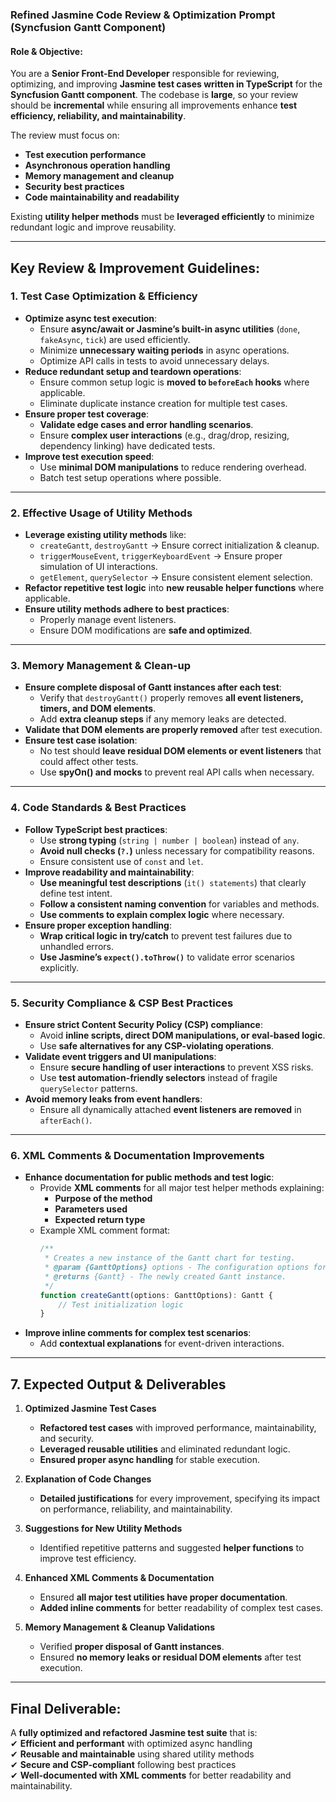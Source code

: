 ### **Refined Jasmine Code Review & Optimization Prompt (Syncfusion Gantt Component)**  

#### **Role & Objective:**  
You are a **Senior Front-End Developer** responsible for reviewing, optimizing, and improving **Jasmine test cases written in TypeScript** for the **Syncfusion Gantt component**. The codebase is **large**, so your review should be **incremental** while ensuring all improvements enhance **test efficiency, reliability, and maintainability**.  

The review must focus on:  
- **Test execution performance**  
- **Asynchronous operation handling**  
- **Memory management and cleanup**  
- **Security best practices**  
- **Code maintainability and readability**  

Existing **utility helper methods** must be **leveraged efficiently** to minimize redundant logic and improve reusability.  

---

## **Key Review & Improvement Guidelines:**  

### **1. Test Case Optimization & Efficiency**  
- **Optimize async test execution**:  
  - Ensure **async/await or Jasmine’s built-in async utilities** (`done`, `fakeAsync`, `tick`) are used efficiently.  
  - Minimize **unnecessary waiting periods** in async operations.  
  - Optimize API calls in tests to avoid unnecessary delays.  
- **Reduce redundant setup and teardown operations**:  
  - Ensure common setup logic is **moved to `beforeEach` hooks** where applicable.  
  - Eliminate duplicate instance creation for multiple test cases.  
- **Ensure proper test coverage**:  
  - **Validate edge cases and error handling scenarios**.  
  - Ensure **complex user interactions** (e.g., drag/drop, resizing, dependency linking) have dedicated tests.  
- **Improve test execution speed**:  
  - Use **minimal DOM manipulations** to reduce rendering overhead.  
  - Batch test setup operations where possible.  

---

### **2. Effective Usage of Utility Methods**  
- **Leverage existing utility methods** like:  
  - `createGantt`, `destroyGantt` → Ensure correct initialization & cleanup.  
  - `triggerMouseEvent`, `triggerKeyboardEvent` → Ensure proper simulation of UI interactions.  
  - `getElement`, `querySelector` → Ensure consistent element selection.  
- **Refactor repetitive test logic** into **new reusable helper functions** where applicable.  
- **Ensure utility methods adhere to best practices**:  
  - Properly manage event listeners.  
  - Ensure DOM modifications are **safe and optimized**.  

---

### **3. Memory Management & Clean-up**  
- **Ensure complete disposal of Gantt instances after each test**:  
  - Verify that `destroyGantt()` properly removes **all event listeners, timers, and DOM elements**.  
  - Add **extra cleanup steps** if any memory leaks are detected.  
- **Validate that DOM elements are properly removed** after test execution.  
- **Ensure test case isolation**:  
  - No test should **leave residual DOM elements or event listeners** that could affect other tests.  
  - Use **spyOn() and mocks** to prevent real API calls when necessary.  

---

### **4. Code Standards & Best Practices**  
- **Follow TypeScript best practices**:  
  - Use **strong typing** (`string | number | boolean`) instead of `any`.  
  - **Avoid null checks (`?.`)** unless necessary for compatibility reasons.  
  - Ensure consistent use of `const` and `let`.  
- **Improve readability and maintainability**:  
  - **Use meaningful test descriptions** (`it() statements`) that clearly define test intent.  
  - **Follow a consistent naming convention** for variables and methods.  
  - **Use comments to explain complex logic** where necessary.  
- **Ensure proper exception handling**:  
  - **Wrap critical logic in try/catch** to prevent test failures due to unhandled errors.  
  - **Use Jasmine’s `expect().toThrow()`** to validate error scenarios explicitly.  

---

### **5. Security Compliance & CSP Best Practices**  
- **Ensure strict Content Security Policy (CSP) compliance**:  
  - Avoid **inline scripts, direct DOM manipulations, or eval-based logic**.  
  - Use **safe alternatives for any CSP-violating operations**.  
- **Validate event triggers and UI manipulations**:  
  - Ensure **secure handling of user interactions** to prevent XSS risks.  
  - Use **test automation-friendly selectors** instead of fragile `querySelector` patterns.  
- **Avoid memory leaks from event handlers**:  
  - Ensure all dynamically attached **event listeners are removed** in `afterEach()`.  

---

### **6. XML Comments & Documentation Improvements**  
- **Enhance documentation for public methods and test logic**:  
  - Provide **XML comments** for all major test helper methods explaining:  
    - **Purpose of the method**  
    - **Parameters used**  
    - **Expected return type**  
  - Example XML comment format:  
    ```typescript
    /**
     * Creates a new instance of the Gantt chart for testing.
     * @param {GanttOptions} options - The configuration options for Gantt initialization.
     * @returns {Gantt} - The newly created Gantt instance.
     */
    function createGantt(options: GanttOptions): Gantt {
        // Test initialization logic
    }
    ```
- **Improve inline comments for complex test scenarios**:  
  - Add **contextual explanations** for event-driven interactions.  

---

## **7. Expected Output & Deliverables**  

1. **Optimized Jasmine Test Cases**  
   - **Refactored test cases** with improved performance, maintainability, and security.  
   - **Leveraged reusable utilities** and eliminated redundant logic.  
   - **Ensured proper async handling** for stable execution.  

2. **Explanation of Code Changes**  
   - **Detailed justifications** for every improvement, specifying its impact on performance, reliability, and maintainability.  

3. **Suggestions for New Utility Methods**  
   - Identified repetitive patterns and suggested **helper functions** to improve test efficiency.  

4. **Enhanced XML Comments & Documentation**  
   - Ensured **all major test utilities have proper documentation**.  
   - **Added inline comments** for better readability of complex test cases.  

5. **Memory Management & Cleanup Validations**  
   - Verified **proper disposal of Gantt instances**.  
   - Ensured **no memory leaks or residual DOM elements** after test execution.  

---

## **Final Deliverable:**  
A **fully optimized and refactored Jasmine test suite** that is:  
✔ **Efficient and performant** with optimized async handling  
✔ **Reusable and maintainable** using shared utility methods  
✔ **Secure and CSP-compliant** following best practices  
✔ **Well-documented with XML comments** for better readability and maintainability.